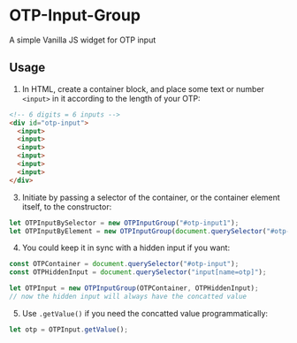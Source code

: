 # OTP-Input-Group
A simple Vanilla JS widget for OTP input

## Usage
1. In HTML, create a container block, and place some text or number `<input>` in it according to the length of your OTP:
```html
<!-- 6 digits = 6 inputs -->
<div id="otp-input">
  <input>
  <input>
  <input>
  <input>
  <input>
  <input>
</div>
```
3. Initiate by passing a selector of the container, or the container element itself, to the constructor:
```js
let OTPInputBySelector = new OTPInputGroup("#otp-input1");
let OTPInputByElement = new OTPInputGroup(document.querySelector("#otp-input2"));
```
4. You could keep it in sync with a hidden input if you want:
```js
const OTPContainer = document.querySelector("#otp-input");
const OTPHiddenInput = document.querySelector("input[name=otp]");

let OTPInput = new OTPInputGroup(OTPContainer, OTPHiddenInput);
// now the hidden input will always have the concatted value
```
5. Use `.getValue()` if you need the concatted value programmatically:
```js
let otp = OTPInput.getValue();
```
